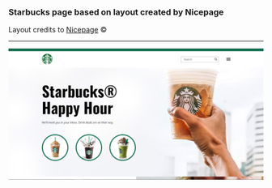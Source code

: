 ### Starbucks page based on layout created by Nicepage

Layout credits to [Nicepage](https://nicepage.com/website-builder) &copy;

---

![screenshot](assets/images/Screenshot_1.png)
